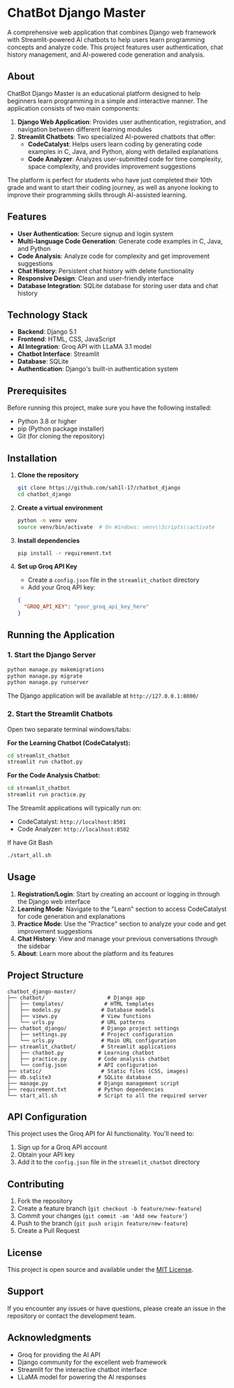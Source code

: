 # ChatBot Django Master

A comprehensive web application that combines Django web framework with Streamlit-powered AI chatbots to help users learn programming concepts and analyze code. This project features user authentication, chat history management, and AI-powered code generation and analysis.

## About

ChatBot Django Master is an educational platform designed to help beginners learn programming in a simple and interactive manner. The application consists of two main components:

1. **Django Web Application**: Provides user authentication, registration, and navigation between different learning modules
2. **Streamlit Chatbots**: Two specialized AI-powered chatbots that offer:
   - **CodeCatalyst**: Helps users learn coding by generating code examples in C, Java, and Python, along with detailed explanations
   - **Code Analyzer**: Analyzes user-submitted code for time complexity, space complexity, and provides improvement suggestions

The platform is perfect for students who have just completed their 10th grade and want to start their coding journey, as well as anyone looking to improve their programming skills through AI-assisted learning.

## Features

- **User Authentication**: Secure signup and login system
- **Multi-language Code Generation**: Generate code examples in C, Java, and Python
- **Code Analysis**: Analyze code for complexity and get improvement suggestions
- **Chat History**: Persistent chat history with delete functionality
- **Responsive Design**: Clean and user-friendly interface
- **Database Integration**: SQLite database for storing user data and chat history

## Technology Stack

- **Backend**: Django 5.1
- **Frontend**: HTML, CSS, JavaScript
- **AI Integration**: Groq API with LLaMA 3.1 model
- **Chatbot Interface**: Streamlit
- **Database**: SQLite
- **Authentication**: Django's built-in authentication system

## Prerequisites

Before running this project, make sure you have the following installed:

- Python 3.8 or higher
- pip (Python package installer)
- Git (for cloning the repository)

## Installation

1. **Clone the repository**
   ```bash
   git clone https://github.com/sah1l-17/chatbot_django
   cd chatbot_django
   ```

2. **Create a virtual environment**
   ```bash
   python -m venv venv
   source venv/bin/activate  # On Windows: venv\\Scripts\\activate
   ```

3. **Install dependencies**
   ```bash
   pip install -r requirement.txt
   ```

4. **Set up Groq API Key**
   - Create a `config.json` file in the `streamlit_chatbot` directory
   - Add your Groq API key:
   ```json
   {
     "GROQ_API_KEY": "your_groq_api_key_here"
   }
   ```


## Running the Application

### 1. Start the Django Server

```bash
python manage.py makemigrations
python manage.py migrate
python manage.py runserver
```

The Django application will be available at `http://127.0.0.1:8000/`

### 2. Start the Streamlit Chatbots

Open two separate terminal windows/tabs:

**For the Learning Chatbot (CodeCatalyst):**
```bash
cd streamlit_chatbot
streamlit run chatbot.py
```

**For the Code Analysis Chatbot:**
```bash
cd streamlit_chatbot
streamlit run practice.py
```

The Streamlit applications will typically run on:
- CodeCatalyst: `http://localhost:8501`
- Code Analyzer: `http://localhost:8502`

If have Git Bash
```bash
./start_all.sh
```

## Usage

1. **Registration/Login**: Start by creating an account or logging in through the Django web interface
2. **Learning Mode**: Navigate to the "Learn" section to access CodeCatalyst for code generation and explanations
3. **Practice Mode**: Use the "Practice" section to analyze your code and get improvement suggestions
4. **Chat History**: View and manage your previous conversations through the sidebar
5. **About**: Learn more about the platform and its features

## Project Structure

```
chatbot_django-master/
├── chatbot/                    # Django app
│   ├── templates/             # HTML templates
│   ├── models.py             # Database models
│   ├── views.py              # View functions
│   └── urls.py               # URL patterns
├── chatbot_django/           # Django project settings
│   ├── settings.py           # Project configuration
│   └── urls.py               # Main URL configuration
├── streamlit_chatbot/        # Streamlit applications
│   ├── chatbot.py           # Learning chatbot
│   ├── practice.py          # Code analysis chatbot
│   └── config.json          # API configuration
├── static/                   # Static files (CSS, images)
├── db.sqlite3               # SQLite database
├── manage.py                # Django management script
├── requirement.txt          # Python dependencies
└── start_all.sh             # Script to all the required server
```

## API Configuration

This project uses the Groq API for AI functionality. You'll need to:

1. Sign up for a Groq API account
2. Obtain your API key
3. Add it to the `config.json` file in the `streamlit_chatbot` directory

## Contributing

1. Fork the repository
2. Create a feature branch (`git checkout -b feature/new-feature`)
3. Commit your changes (`git commit -am 'Add new feature'`)
4. Push to the branch (`git push origin feature/new-feature`)
5. Create a Pull Request

## License

This project is open source and available under the [MIT License](LICENSE).

## Support

If you encounter any issues or have questions, please create an issue in the repository or contact the development team.

## Acknowledgments

- Groq for providing the AI API
- Django community for the excellent web framework
- Streamlit for the interactive chatbot interface
- LLaMA model for powering the AI responses


